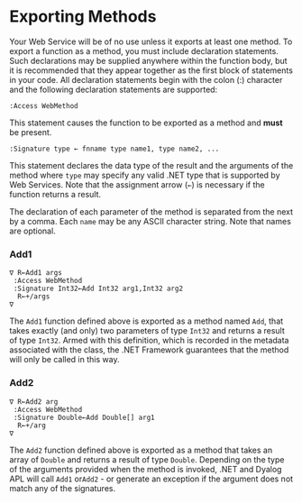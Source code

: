# Exporting Methods

Your Web Service will be of no use unless it exports at least one method. To export a function as a method, you must include declaration statements. Such declarations may be supplied anywhere within the function body, but it is recommended that they appear together as the first block of statements in your code. All declaration statements begin with the colon (:) character and the following declaration statements are supported:
```apl
:Access WebMethod
```

This statement causes the function to be exported as a method and **must** be present.
```apl
:Signature type ← fnname type name1, type name2, ...
```

This statement declares the data type of the result and the arguments of the method where `type` may specify any valid .NET type that is supported by Web Services. Note that the assignment arrow (`←`) is necessary if the function returns a result.

The declaration of each parameter of the method is separated from the next by a comma. Each `name` may be any ASCII character string. Note that names are optional.

### Add1
```apl
∇ R←Add1 args
 :Access WebMethod
 :Signature Int32←Add Int32 arg1,Int32 arg2
  R←+/args
∇
```

The `Add1` function defined above is exported as a method named `Add`, that takes exactly (and only) two parameters of type `Int32` and returns a result of type `Int32`. Armed with this definition, which is recorded in the metadata associated with the class, the .NET Framework guarantees that the method will only be called in this way.

### Add2
```apl
∇ R←Add2 arg
 :Access WebMethod
 :Signature Double←Add Double[] arg1
  R←+/arg
∇
```

The `Add2` function defined above is exported as a method that takes an array of `Double` and returns a result of type `Double`. Depending on the type of the arguments provided when the method is invoked, .NET and Dyalog APL will call `Add1` or`Add2` - or generate an exception if the argument does not match any of the signatures.
